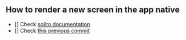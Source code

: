 ## How to render a new screen in the app native

- [] Check [solito documentation](https://solito.dev/guides/new-route)
- [] Check [this previous commit](https://github.com/MatthysDev/WaitToFit/commit/2c96170f856894a6726d9be8fb7c12b852f4832a)

